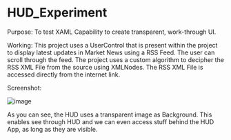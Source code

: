 # HUD_Experiment

Purpose: To test XAML Capability to create transparent, work-through UI.

Working: This project uses a UserControl that is present within the project to display latest updates in Market News using a RSS Feed. 
The user can scroll through the feed. The project uses a custom algorithm to decipher the RSS XML File from the source using XMLNodes.
The RSS XML File is accessed directly from the internet link.

Screenshot:

![image](https://user-images.githubusercontent.com/82875381/118559256-4a4c9b80-b785-11eb-89cf-be888bd485cc.png)

As you can see, the HUD uses a transparent image as Background. This enables see through HUD and we can even access stuff behind the 
HUD App, as long as they are visible.

